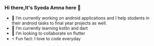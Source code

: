 ### Hi there,It's Syeda Amna here 👋

<!--
**Amnasyed/Amnasyed** is a ✨ _special_ ✨ repository because its `README.md` (this file) appears on your GitHub profile.

Here are some ideas to get you started:
-->

- 🔭 I’m currently working on android applications and I help students in their android tasks to final year projects as well.
- 🌱 I’m currently learning kotlin and dart
- 👯 I’m looking to collaborate on flutter
- ⚡ Fun fact: I love to code everyday
